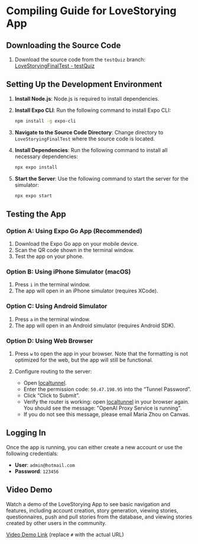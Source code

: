 # Compiling Guide for LoveStorying App

## Downloading the Source Code

1. Download the source code from the `testQuiz` branch: [LoveStoryingFinalTest - testQuiz](https://github.com/mariazhou668899/LoveStoryingFinalTest/tree/testQuiz)

## Setting Up the Development Environment

1. **Install Node.js**: Node.js is required to install dependencies.

2. **Install Expo CLI**: Run the following command to install Expo CLI:

    ```bash
    npm install -g expo-cli
    ```

3. **Navigate to the Source Code Directory**: Change directory to `LoveStoryingFinalTest` where the source code is located.

4. **Install Dependencies**: Run the following command to install all necessary dependencies:

    ```bash
    npx expo install
    ```

5. **Start the Server**: Use the following command to start the server for the simulator:

    ```bash
    npx expo start
    ```

## Testing the App

### Option A: Using Expo Go App (Recommended)

1. Download the Expo Go app on your mobile device.
2. Scan the QR code shown in the terminal window.
3. Test the app on your phone.

### Option B: Using iPhone Simulator (macOS)

1. Press `i` in the terminal window.
2. The app will open in an iPhone simulator (requires XCode).

### Option C: Using Android Simulator

1. Press `a` in the terminal window.
2. The app will open in an Android simulator (requires Android SDK).

### Option D: Using Web Browser

1. Press `w` to open the app in your browser. Note that the formatting is not optimized for the web, but the app will still be functional.

2. Configure routing to the server:
   - Open [localtunnel](http://openaiserver.loca.lt/).
   - Enter the permission code: `50.47.198.95` into the “Tunnel Password”.
   - Click “Click to Submit”.
   - Verify the router is working: open [localtunnel](http://openaiserver.loca.lt/) in your browser again. You should see the message: "OpenAI Proxy Service is running".
   - If you do not see this message, please email Maria Zhou on Canvas.

## Logging In

Once the app is running, you can either create a new account or use the following credentials:

- **User**: `admin@hotmail.com`
- **Password**: `123456`

## Video Demo

Watch a demo of the LoveStorying App to see basic navigation and features, including account creation, story generation, viewing stories, questionnaires, push and pull stories from the database, and viewing stories created by other users in the community.

[Video Demo Link](#) (replace `#` with the actual URL)

